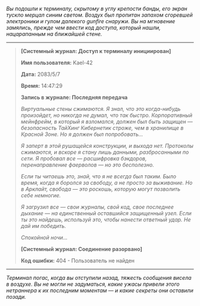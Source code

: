 _Вы подошли к терминалу, скрытому в углу крепости банды, его экран тускло мерцал синим светом. Воздух был пропитан запахом сгоревшей электроники и гулом далекого gunfire снаружи. Вы на мгновение замялись, прежде чем ввести код доступа, который нашли, нацарапанным на ближайшей стене._

---

> **[Системный журнал: Доступ к терминалу инициирован]**
>
> **Имя пользователя:** Kael-42
>
> **Дата:** 2083/5/7
>
> **Время:** 14:47:29
>
> **Запись в журнале: Последняя передача**
>
> _Виртуальные стены сжимаются. Я знал, что это когда-нибудь произойдет, но никогда не думал, что так быстро. Корпоративный мейнфрейм, в который я взломался, должен был быть защищен — безопасность ТайХинг Кибернетик строже, чем в хранилище в Красной Зоне. Но я должен был попробовать..._
>
> _Я заперт в этой рушащейся конструкции, и выхода нет. Протоколы сжимаются, и вскоре я стану лишь данными, разбросанными по сети. Я пробовал все — расшифровка бэкдоров, перенаправление фаерволов — но это бесполезно._
>
> _Если ты читаешь это, знай, что я не всегда был таким. Было время, когда я боролся за свободу, а не просто за выживание. Но в Арклайт, свобода — это роскошь, которую могут позволить себе немногие._
>
> _Я загрузил все — свои журналы, свой код, свое последнее дыхание — на единственный оставшийся защищенный узел. Если ты это найдешь, используй это, чтобы нанести ответный удар. Не дай им победить._
>
> _Спокойной ночи..._
>
> **[Системный журнал: Соединение разорвано]**
>
> **Код ошибки:** 404 - Пользователь не найден

---

_Терминал погас, когда вы отступили назад, тяжесть сообщения висела в воздухе. Вы не могли не задуматься, какие ужасы привели этого нетраннера к их последним моментам — и какие секреты они оставили позади._
